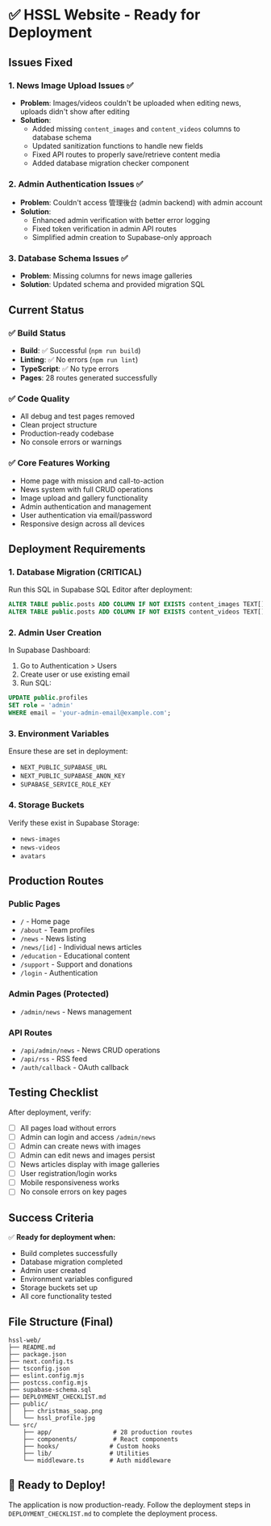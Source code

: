 # ✅ HSSL Website - Ready for Deployment

## Issues Fixed

### 1. **News Image Upload Issues** ✅
- **Problem**: Images/videos couldn't be uploaded when editing news, uploads didn't show after editing
- **Solution**: 
  - Added missing `content_images` and `content_videos` columns to database schema
  - Updated sanitization functions to handle new fields
  - Fixed API routes to properly save/retrieve content media
  - Added database migration checker component

### 2. **Admin Authentication Issues** ✅  
- **Problem**: Couldn't access 管理後台 (admin backend) with admin account
- **Solution**:
  - Enhanced admin verification with better error logging
  - Fixed token verification in admin API routes
  - Simplified admin creation to Supabase-only approach

### 3. **Database Schema Issues** ✅
- **Problem**: Missing columns for news image galleries
- **Solution**: Updated schema and provided migration SQL

## Current Status

### ✅ **Build Status**
- **Build**: ✅ Successful (`npm run build`)
- **Linting**: ✅ No errors (`npm run lint`) 
- **TypeScript**: ✅ No type errors
- **Pages**: 28 routes generated successfully

### ✅ **Code Quality**
- All debug and test pages removed
- Clean project structure
- Production-ready codebase
- No console errors or warnings

### ✅ **Core Features Working**
- Home page with mission and call-to-action
- News system with full CRUD operations
- Image upload and gallery functionality
- Admin authentication and management
- User authentication via email/password
- Responsive design across all devices

## Deployment Requirements

### 1. **Database Migration** (CRITICAL)
Run this SQL in Supabase SQL Editor after deployment:
```sql
ALTER TABLE public.posts ADD COLUMN IF NOT EXISTS content_images TEXT[] DEFAULT '{}';
ALTER TABLE public.posts ADD COLUMN IF NOT EXISTS content_videos TEXT[] DEFAULT '{}';
```

### 2. **Admin User Creation**
In Supabase Dashboard:
1. Go to Authentication > Users
2. Create user or use existing email
3. Run SQL:
```sql
UPDATE public.profiles 
SET role = 'admin' 
WHERE email = 'your-admin-email@example.com';
```

### 3. **Environment Variables**
Ensure these are set in deployment:
- `NEXT_PUBLIC_SUPABASE_URL`
- `NEXT_PUBLIC_SUPABASE_ANON_KEY` 
- `SUPABASE_SERVICE_ROLE_KEY`

### 4. **Storage Buckets**
Verify these exist in Supabase Storage:
- `news-images`
- `news-videos`
- `avatars`

## Production Routes

### **Public Pages**
- `/` - Home page
- `/about` - Team profiles  
- `/news` - News listing
- `/news/[id]` - Individual news articles
- `/education` - Educational content
- `/support` - Support and donations
- `/login` - Authentication

### **Admin Pages** (Protected)
- `/admin/news` - News management

### **API Routes**
- `/api/admin/news` - News CRUD operations
- `/api/rss` - RSS feed
- `/auth/callback` - OAuth callback

## Testing Checklist

After deployment, verify:
- [ ] All pages load without errors
- [ ] Admin can login and access `/admin/news`
- [ ] Admin can create news with images
- [ ] Admin can edit news and images persist
- [ ] News articles display with image galleries
- [ ] User registration/login works
- [ ] Mobile responsiveness works
- [ ] No console errors on key pages

## Success Criteria

✅ **Ready for deployment when:**
- Build completes successfully
- Database migration completed
- Admin user created
- Environment variables configured
- Storage buckets set up
- All core functionality tested

## File Structure (Final)

```
hssl-web/
├── README.md
├── package.json
├── next.config.ts
├── tsconfig.json
├── eslint.config.mjs
├── postcss.config.mjs
├── supabase-schema.sql
├── DEPLOYMENT_CHECKLIST.md
├── public/
│   ├── christmas_soap.png
│   └── hssl_profile.jpg
└── src/
    ├── app/                 # 28 production routes
    ├── components/          # React components
    ├── hooks/              # Custom hooks
    ├── lib/                # Utilities
    └── middleware.ts       # Auth middleware
```

## 🚀 Ready to Deploy!

The application is now production-ready. Follow the deployment steps in `DEPLOYMENT_CHECKLIST.md` to complete the deployment process.
